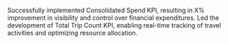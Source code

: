 Successfully implemented Consolidated Spend KPI, resulting in X% improvement in visibility and control over financial expenditures.
Led the development of Total Trip Count KPI, enabling real-time tracking of travel activities and optimizing resource allocation.
